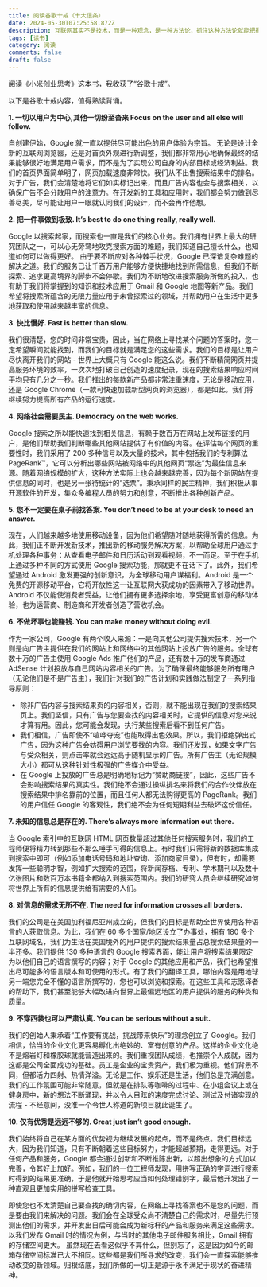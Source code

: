```yaml
---
title: 阅读谷歌十戒（十大信条）
date: 2024-05-30T07:25:58.872Z
description: 互联网其实不是技术，而是一种观念，是一种方法论，抓住这种方法论就能把握住互联网的精髓。
tags: [读书]
category: 阅读
comments: false
draft: false
---
```


阅读《小米创业思考》这本书，我收获了“谷歌十戒”。

以下是谷歌十戒内容，值得熟读背诵。

**1. 一切以用户为中心,其他一切纷至沓来 Focus on the user and all else will follow.**

自创建伊始，Google 就一直以提供尽可能出色的用户体验为宗旨。 无论是设计全新的互联网浏览器，还是对首页外观进行新调整，我们都非常用心地确保最终的结果能够很好地满足用户需求，而不是为了实现公司自身的内部目标或经济利益。我们的首页界面简单明了，网页加载速度非常快。我们从不出售搜索结果中的排名。对于广告，我们会清楚地将它们如实标记出来，而且广告内容也会与搜索相关，以确保广告不会分散用户的注意力。在开发新的工具和应用时，我们都会努力做到尽善尽美，尽可能让用户一眼就认同我们的设计，而不会再作他想。

**2. 把一件事做到极致. It’s best to do one thing really, really well.**

Google 以搜索起家，而搜索也一直是我们的核心业务。我们拥有世界上最大的研究团队之一，可以心无旁骛地攻克搜索方面的难题，我们知道自己擅长什么，也知道如何可以做得更好。 由于要不断应对各种棘手状况，Google 已深谙复杂难题的解决之道。我们的服务已让千百万用户能够方便快捷地找到所需信息，但我们不断探索、追求更高境界的脚步不会停歇。我们为不断地改进搜索服务所做的投入，也有助于我们将掌握到的知识和技术应用于 Gmail 和 Google 地图等新产品。我们希望将搜索所蕴含的无限力量应用于未曾探索过的领域，并帮助用户在生活中更多地获取和使用越来越丰富的信息。

**3. 快比慢好. Fast is better than slow.**

我们很清楚，您的时间非常宝贵，因此，当在网络上寻找某个问题的答案时，您一定希望瞬间就能找到，而我们的目标就是满足您的这些需求。我们的目标是让用户尽快离开我们的网站 - 世界上大概只有 Google 能这么说。我们不断精简网页并提高服务环境的效率，一次次地打破自己创造的速度纪录，现在的搜索结果响应时间平均只有几分之一秒。我们推出的每款新产品都非常注重速度，无论是移动应用，还是 Google Chrome（一款可快速加载新型网页的浏览器），都是如此。我们将继续努力提高所有产品的运行速度。

**4. 网络社会需要民主. Democracy on the web works.**

Google 搜索之所以能快速找到相关信息，有赖于数百万在网站上发布链接的用户，是他们帮助我们判断哪些其他网站提供了有价值的内容。在评估每个网页的重要性时，我们采用了 200 多种信号以及大量的技术，其中包括我们的专利算法 PageRank™，它可以分析出哪些网站被网络中的其他网页“票选”为最佳信息来源。随着网络规模的扩大，这种方法实际上也会越来越完善，因为每个新网站在提供信息的同时，也是另一张待统计的“选票”。秉承同样的民主精神，我们积极从事开源软件的开发，集众多编程人员的努力和创意，不断推出各种创新产品。

**5. 您不一定要在桌子前找答案. You don’t need to be at your desk to need an answer.**

现在，人们越来越多地使用移动设备，因为他们希望随时随地获得所需的信息。为此，我们正不断开发新技术，推出新的移动服务解决方案，以帮助全球用户通过手机处理各种事务：从查看电子邮件和日历活动到观看视频，不一而足。至于在手机上通过多种不同的方式使用 Google 搜索功能，那就更不在话下了。此外，我们希望通过 Android 激发更强的创新意识，为全球移动用户谋福利。Android 是一个免费的开源移动平台，它将开放性这一让互联网大获成功的因素带入了移动世界。Android 不仅能使消费者受益，让他们拥有更多选择余地，享受更富创意的移动体验，也为运营商、制造商和开发者创造了营收机会。

**6. 不做坏事也能赚钱. You can make money without doing evil.**

作为一家公司，Google 有两个收入来源：一是向其他公司提供搜索技术，另一个则是向广告主提供在我们的网站上和网络中的其他网站上投放广告的服务。全球有数十万的广告主使用 Google Ads 推广他们的产品，还有数十万的发布商通过 AdSense 计划投放与自己网站内容相关的广告。为了确保最终能够服务所有用户（无论他们是不是广告主），我们针对我们的广告计划和实践做法制定了一系列指导原则：

- 除非广告内容与搜索结果页的内容相关，否则，就不能出现在我们的搜索结果页上。我们坚信，只有广告与您要查找的内容相关时，它提供的信息对您来说才算有用。因此，您可能会发现，执行某些搜索后看不到任何广告。
- 我们相信，广告即使不“喧哗夺宠”也能取得出色效果。所以，我们拒绝弹出式广告，因为这种广告会妨碍用户浏览要找的内容。我们还发现，如果文字广告与受众相关，则点击率就会远远高于随机显示的广告。所有广告主（无论规模大小）都可从这种针对性极强的广告媒介中受益。
- 在 Google 上投放的广告总是明确地标记为“赞助商链接”，因此，这些广告不会影响搜索结果的真实性。我们绝不会通过操纵排名来将我们的合作伙伴放在搜索结果中排名靠前的位置，而且任何人都无法购得更高的 PageRank。我们的用户信任 Google 的客观性，我们绝不会为任何短期利益去破坏这份信任。

**7. 未知的信息总是存在的. There’s always more information out there.**

当 Google 索引中的互联网 HTML 网页数量超过其他任何搜索服务时，我们的工程师便将精力转到那些不那么唾手可得的信息上。有时我们只需将新的数据库集成到搜索中即可（例如添加电话号码和地址查询、添加商家目录），但有时，却需要发挥一些聪明才智，例如扩大搜索的范围，将新闻存档、专利、学术期刊以及数十亿张图片和数百万本书籍全都纳入到搜索范围内。我们的研究人员会继续研究如何将世界上所有的信息提供给有需要的人们。

**8. 对信息的需求无所不在. The need for information crosses all borders.**

我们的公司是在美国加利福尼亚州成立的，但我们的目标是帮助全世界使用各种语言的人获取信息。为此，我们在 60 多个国家/地区设立了办事处，拥有 180 多个互联网域名，我们为生活在美国境外的用户提供的搜索结果量占总搜索结果量的一半还多。我们提供 130 多种语言的 Google 搜索界面，能让用户将搜索结果限定为以他们自己的语言撰写的内容；对于 Google 的其他应用和产品，我们也希望推出尽可能多的语言版本和可使用的形式。有了我们的翻译工具，哪怕内容是用地球另一端您完全不懂的语言所撰写的，您也可以浏览和探索。在这些工具和志愿译者的帮助下，我们甚至能够大幅改进向世界上最偏远地区的用户提供的服务的种类和质量。

**9. 不穿西装也可以严肃认真. You can be serious without a suit.**

我们的创始人秉承着“工作要有挑战，挑战带来快乐”的理念创立了 Google。我们相信，恰当的企业文化更容易孵化出绝妙的、富有创意的产品。这样的企业文化绝不是熔岩灯和橡胶球就能营造出来的。我们重视团队成绩，也推崇个人成就，因为这都是公司全面成功的基础。员工是企业的宝贵资产，我们极为重视。他们背景不同，但都活力四射、热情洋溢。无论是工作、娱乐还是生活，他们总是充满创意。我们的工作氛围可能非常随意，但就是在排队等咖啡的过程中、在小组会议上或在健身房中，新的想法不断涌现，并以令人目眩的速度完成讨论、测试及付诸实现的流程 - 不经意间，没准一个令世人称道的新项目就此诞生了。

**10. 仅有优秀是远远不够的. Great just isn’t good enough.**

我们始终将自己在某方面的优势视为继续发展的起点，而不是终点。我们目标远大，因为我们知道，只有不断朝着这些目标努力，才能超越预期，走得更远。对于任何产品和服务，Google 都会通过创新和不断推陈出新，以超出想象的方式加以完善，令其好上加好。例如，我们的一位工程师发现，用拼写正确的字词进行搜索时得到的结果更准确，于是他就开始思考应当如何处理错别字，最后他开发出了一种直观且更加实用的拼写检查工具。

即使您也不太清楚自己要查找的确切内容，在网络上寻找答案也不是您的问题，而是要由我们来解决的问题。我们会在全球受众尚不清楚自己的需求时，尽量先行预测出他们的需求，并开发出日后可能会成为新标杆的产品和服务来满足这些需求。 以我们发布 Gmail 时的情况为例，与当时的其他电子邮件服务相比，Gmail 拥有的存储空间更大。 虽然现在去看这似乎不算什么，但别忘了，这是因为如今的邮箱存储空间标准已大不相同。这些都是我们所寻求的改变，我们会一直探索能够推动改变的新领域。归根结底，我们所做的一切正是源于永不满足于现状的奋进精神。
